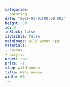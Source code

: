 ```yaml
---
categories:
- painting
date: "2019-01-01T00:00:00Z"
height: 80
id: 0
inStock: false
isVisible: false
mainImage: wild_woman.jpg
materials:
- canvas
- acrylic
order: 202
price: -1
slug: wild-woman
title: Wild Woman
width: 60
---
```


